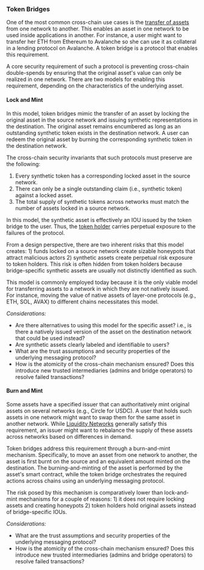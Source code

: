 ### Token Bridges
One of the most common cross-chain use cases is the [transfer of assets](../../01intro/introduction.md#types-of-crosschain-interaction) from one network to another. This enables an asset in one network to be used inside applications in another. For instance, a user might want to transfer her ETH from Ethereum to Avalanche so she can use it as collateral in a lending protocol on Avalanche. A token bridge is a protocol that enables this requirement.

A core security requirement of such a protocol is preventing cross-chain double-spends by ensuring that the original asset's value can only be realized in one network. There are two models for enabling this requirement, depending on the characteristics of the underlying asset.

#### Lock and Mint
In this model, token bridges mimic the transfer of an asset by locking the original asset in the source network and issuing synthetic representations in the destination. The original asset remains encumbered as long as an outstanding synthetic token exists in the destination network. A user can redeem the original asset by burning the corresponding synthetic token in the destination network. 

The cross-chain security invariants that such protocols must preserve are the following:

1. Every synthetic token has a corresponding locked asset in the source network.
1. There can only be a single outstanding claim (i.e., synthetic token) against a locked asset.  
1. The total supply of synthetic tokens across networks must match the number of assets locked in a source network. 

In this model, the synthetic asset is effectively an IOU issued by the token bridge to the user. Thus, the [token holder](../../10stakeholders/stakeholders.md#stakeholders) carries perpetual exposure to the failures of the protocol. 

From a design perspective, there are two inherent risks that this model creates: 1) funds locked on a source network create sizable honeypots that attract malicious actors 2) synthetic assets create perpetual risk exposure to token holders. This risk is often hidden from token holders because bridge-specific synthetic assets are usually not distinctly identified as such. 

This model is commonly employed today because it is the only viable model for transferring assets to a network in which they are not natively issued. For instance, moving the value of native assets of layer-one protocols (e.g., ETH, SOL, AVAX) to different chains necessitates this model. 

*Considerations:*

- Are there alternatives to using this model for the specific asset? i.e., is there a natively issued version of the asset on the destination network that could be used instead?
- Are synthetic assets clearly labeled and identifiable to users?
- What are the trust assumptions and security properties of the underlying messaging protocol?
- How is the atomicity of the cross-chain mechanism ensured? Does this introduce new trusted intermediaries (admins and bridge operators) to resolve failed transactions? 

#### Burn and Mint 

Some assets have a specified issuer that can authoritatively mint original assets on several networks (e.g., Circle for USDC). A user that holds such assets in one network might want to swap them for the same asset in another network. While [Liquidity Networks]() generally satisfy this requirement, an issuer might want to rebalance the supply of these assets across networks based on differences in demand.  

Token bridges address this requirement through a burn-and-mint mechanism. Specifically, to move an asset from one network to another, the asset is first burnt on the source and an equivalent amount minted on the destination. The burning-and-minting of the asset is performed by the asset's smart contract, while the token bridge orchestrates the required actions across chains using an underlying messaging protocol.

The risk posed by this mechanism is comparatively lower than lock-and-mint mechanisms for a couple of reasons: 1) it does not require locking assets and creating honeypots 2) token holders hold original assets instead of bridge-specific IOUs.  

*Considerations:*

- What are the trust assumptions and security properties of the underlying messaging protocol?
- How is the atomicity of the cross-chain mechanism ensured? Does this introduce new trusted intermediaries (admins and bridge operators) to resolve failed transactions? 